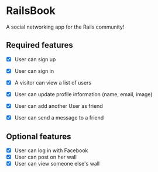 # RailsBook

A social networking app for the Rails community!

## Required features

- [x] User can sign up
- [x] User can sign in
- [x] A visitor can view a list of users
- [x] User can update profile information (name, email, image)
- [x] User can add another User as friend
- [x] User can send a message to a friend


## Optional features

- [x] User can log in with Facebook
- [x] User can post on her wall
- [x] User can view someone else's wall
